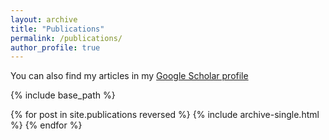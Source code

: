 ```yaml
---
layout: archive
title: "Publications"
permalink: /publications/
author_profile: true
---
```

  You can also find my articles in my [Google Scholar profile](https://scholar.google.com/citations?user=S8ZTkikAAAAJ&hl=en&oi=ao)


{% include base_path %}

{% for post in site.publications reversed %}
  {% include archive-single.html %}
{% endfor %}
